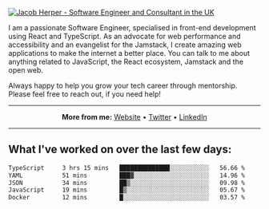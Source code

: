 [![Jacob Herper - Software Engineer and Consultant in the UK](https://res.cloudinary.com/jacobherper/image/upload/v1641506277/gh-image.png)](https://jacobherper.com/)

I am a passionate Software Engineer, specialised in front-end development using React and TypeScript. As an advocate for web performance and accessibility and an evangelist for the Jamstack, I create amazing web applications to make the internet a better place. You can talk to me about anything related to JavaScript, the React ecosystem, Jamstack and the open web.

Always happy to help you grow your tech career through mentorship. Please feel free to reach out, if you need help!

---

<p align="center">
  <strong>More from me:</strong> 
  <a href="https://jacobherper.com/">Website</a> •
  <a href="https://twitter.com/intent/follow?screen_name=jakeherp&tw_p=followbutton">Twitter</a> •
  <a href="https://www.linkedin.com/in/jacobherper/">LinkedIn</a>
</p>

---

## What I've worked on over the last few days:

<!--START_SECTION:waka-->

```txt
TypeScript     3 hrs 15 mins   ██████████████░░░░░░░░░░░   56.66 %
YAML           51 mins         ███▓░░░░░░░░░░░░░░░░░░░░░   14.96 %
JSON           34 mins         ██▒░░░░░░░░░░░░░░░░░░░░░░   09.98 %
JavaScript     19 mins         █▒░░░░░░░░░░░░░░░░░░░░░░░   05.67 %
Docker         12 mins         █░░░░░░░░░░░░░░░░░░░░░░░░   03.57 %
```

<!--END_SECTION:waka-->
